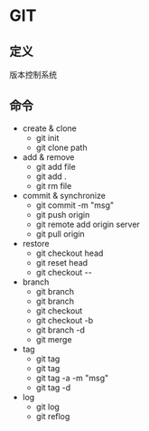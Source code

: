 # GIT #

## 定义 ##
版本控制系统

## 命令 ##
  - create & clone
    - git init
    - git clone path
  - add & remove
    - git add file
    - git add .
    - git rm file
  - commit & synchronize
    - git commit -m "msg"
    - git push origin
    - git remote add origin server
    - git pull origin
  - restore
    - git checkout head
    - git reset head
    - git checkout -- 
  - branch
    - git branch
    - git branch <branchname>
    - git checkout <branchname>
    - git checkout -b <branchname>
    - git branch -d <branchname>
    - git merge <branchname>
  - tag
    - git tag
    - git tag <tagname>
    - git tag -a <tagname> -m "msg"
    - git tag -d <tagname>
  - log
    - git log
    - git reflog


